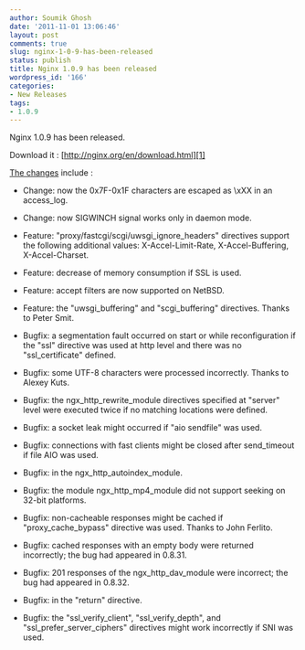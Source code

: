 ```yaml
---
author: Soumik Ghosh
date: '2011-11-01 13:06:46'
layout: post
comments: true
slug: nginx-1-0-9-has-been-released
status: publish
title: Nginx 1.0.9 has been released
wordpress_id: '166'
categories:
- New Releases
tags:
- 1.0.9
---
```


Nginx 1.0.9 has been released.

Download it : [http://nginx.org/en/download.html][1]

[The changes][2] include :

  * Change: now the 0x7F-0x1F characters are escaped as \xXX in an access_log.

  * Change: now SIGWINCH signal works only in daemon mode.

  * Feature: "proxy/fastcgi/scgi/uwsgi_ignore_headers" directives support the following additional values: X-Accel-Limit-Rate, X-Accel-Buffering, X-Accel-Charset.

  * Feature: decrease of memory consumption if SSL is used.

  * Feature: accept filters are now supported on NetBSD.

  * Feature: the "uwsgi_buffering" and "scgi_buffering" directives. Thanks to Peter Smit.

  * Bugfix: a segmentation fault occurred on start or while reconfiguration if the "ssl" directive was used at http level and there was no "ssl_certificate" defined.

  * Bugfix: some UTF-8 characters were processed incorrectly. Thanks to Alexey Kuts.

  * Bugfix: the ngx_http_rewrite_module directives specified at "server" level were executed twice if no matching locations were defined.

  * Bugfix: a socket leak might occurred if "aio sendfile" was used.

  * Bugfix: connections with fast clients might be closed after send_timeout if file AIO was used.

  * Bugfix: in the ngx_http_autoindex_module.

  * Bugfix: the module ngx_http_mp4_module did not support seeking on 32-bit platforms.

  * Bugfix: non-cacheable responses might be cached if "proxy_cache_bypass" directive was used. Thanks to John Ferlito.

  * Bugfix: cached responses with an empty body were returned incorrectly; the bug had appeared in 0.8.31.

  * Bugfix: 201 responses of the ngx_http_dav_module were incorrect; the bug had appeared in 0.8.32.

  * Bugfix: in the "return" directive.

  * Bugfix: the "ssl_verify_client", "ssl_verify_depth", and "ssl_prefer_server_ciphers" directives might work incorrectly if SNI was used.

   [1]: http://nginx.org/en/download.html (Download Nginx)
   [2]: http://forum.nginx.org/read.php?27,217643

